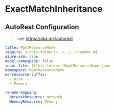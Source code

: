 # ExactMatchInheritance

## AutoRest Configuration

> see https://aka.ms/autorest

``` yaml
title: MgmtResourceName
require: $(this-folder)/../../../readme.md
azure-arm: true
model-namespace: false
input-file: $(this-folder)/MgmtResourceName.json
namespace: MgmtResourceName
no-resource-suffix:
  - Disk
  - Memory

rename-mapping:
  NetworkResource: Network
  MemoryResource: Memory
```

